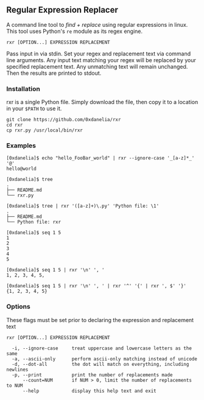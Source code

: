 ## Regular Expression Replacer
A command line tool to *find + replace* using regular expressions in linux.
This tool uses Python's `re` module as its regex engine.

```
rxr [OPTION...] EXPRESSION REPLACEMENT
```

Pass input in via stdin. Set your regex and replacement text via command 
line arguments. Any input text matching your regex will be replaced by 
your specified replacement text. Any unmatching text will remain unchanged. 
Then the results are printed to stdout.

### Installation
rxr is a single Python file. Simply download the file, then copy it to a location in your `$PATH` to use it.
```
git clone https://github.com/0xdanelia/rxr
cd rxr
cp rxr.py /usr/local/bin/rxr
```

### Examples

```
[0xdanelia]$ echo "hello_FooBar_world" | rxr --ignore-case '_[a-z]*_' '@'
hello@world
```
```
[0xdanelia]$ tree
.
├── README.md
└── rxr.py

[0xdanelia]$ tree | rxr '([a-z]+)\.py' 'Python file: \1'
.
├── README.md
└── Python file: rxr
```
```
[0xdanelia]$ seq 1 5
1
2
3
4
5

[0xdanelia]$ seq 1 5 | rxr '\n' ', '
1, 2, 3, 4, 5, 

[0xdanelia]$ seq 1 5 | rxr '\n' ', ' | rxr '^' '{' | rxr ', $' '}'
{1, 2, 3, 4, 5}
```

### Options
These flags must be set prior to declaring the expression and replacement text
```
rxr [OPTION...] EXPRESSION REPLACEMENT

  -i, --ignore-case     treat uppercase and lowercase letters as the same
  -a, --ascii-only      perform ascii-only matching instead of unicode
  -d, --dot-all         the dot will match on everything, including newlines
  -p, --print           print the number of replacements made
      --count=NUM       if NUM > 0, limit the number of replacements to NUM
      --help            display this help text and exit
```
